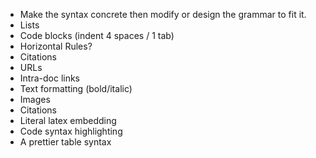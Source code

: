 - Make the syntax concrete then modify or design the grammar to fit it.
- Lists
- Code blocks (indent 4 spaces / 1 tab)
- Horizontal Rules?
- Citations
- URLs
- Intra-doc links
- Text formatting (bold/italic)
- Images
- Citations
- Literal latex embedding
- Code syntax highlighting
- A prettier table syntax
